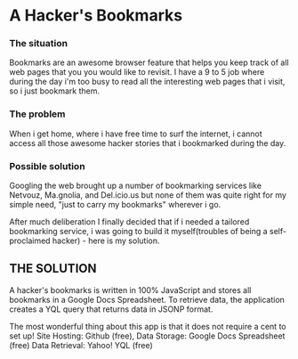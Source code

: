 # A Hacker's Bookmarks

### The situation

Bookmarks are an awesome browser feature that helps you keep track of all web pages that you you would like to revisit. I have a 9 to 5 job where during the day i'm too busy to read all the interesting web pages that i visit, so i just bookmark them.

### The problem
When i get home, where i have free time to surf the internet, i cannot access all those awesome hacker stories that i bookmarked during the day.

### Possible solution

Googling the web brought up a number of bookmarking services like Netvouz, Ma.gnolia, and Del.icio.us but none of them was quite right for my simple need, "just to carry my bookmarks" wherever i go.

After much deliberation I finally decided that if i needed a tailored bookmarking service, i was going to build it myself(troubles of being a self-proclaimed hacker) - here is my solution.

## THE SOLUTION

A hacker's bookmarks is written in 100% JavaScript and stores all bookmarks in a Google Docs Spreadsheet. To retrieve data, the application creates a YQL query that returns data in JSONP format.

The most wonderful thing about this app is that it does not require a cent to set up! 
Site Hosting: Github (free), 
Data Storage: Google Docs Spreadsheet (free)
Data Retrieval: Yahoo! YQL (free)